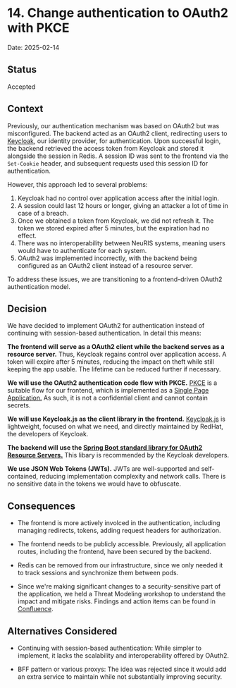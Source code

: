 # 14. Change authentication to OAuth2 with PKCE

Date: 2025-02-14

## Status

Accepted

## Context

Previously, our authentication mechanism was based on OAuth2 but was misconfigured. The backend acted as an OAuth2 client, redirecting users to [Keycloak](https://www.keycloak.org/), our identity provider, for authentication. Upon successful login, the backend retrieved the access token from Keycloak and stored it alongside the session in Redis. A session ID was sent to the frontend via the `Set-Cookie` header, and subsequent requests used this session ID for authentication.

However, this approach led to several problems:

1. Keycloak had no control over application access after the initial login.
2. A session could last 12 hours or longer, giving an attacker a lot of time in case of a breach.
3. Once we obtained a token from Keycloak, we did not refresh it. The token we stored expired after 5 minutes, but the expiration had no effect.
4. There was no interoperability between NeuRIS systems, meaning users would have to authenticate for each system.
5. OAuth2 was implemented incorrectly, with the backend being configured as an OAuth2 client instead of a resource server.

To address these issues, we are transitioning to a frontend-driven OAuth2 authentication model.

## Decision

We have decided to implement OAuth2 for authentication instead of continuing with session-based authentication. In detail this means:

**The frontend will serve as a OAuth2 client while the backend serves as a resource server.** Thus, Keycloak regains control over application access. A token will expire after 5 minutes, reducing the impact on theft while still keeping the app usable. The lifetime can be reduced further if necessary.

**We will use the OAuth2 authentication code flow with PKCE.** [PKCE](https://www.oauth.com/oauth2-servers/pkce/) is a suitable flow for our frontend, which is implemented as a [Single Page Application.](https://www.oauth.com/oauth2-servers/single-page-apps/) As such, it is not a confidential client and cannot contain secrets.

**We will use Keycloak.js as the client library in the frontend.** [Keycloak.js](https://github.com/keycloak/keycloak-js) is lightweight, focused on what we need, and directly maintained by RedHat, the developers of Keycloak.

**The backend will use the [Spring Boot standard library for OAuth2 Resource Servers.](https://docs.spring.io/spring-security/reference/servlet/oauth2/resource-server/index.html)** This libary is recommended by the Keycloak developers.

**We use JSON Web Tokens (JWTs).** JWTs are well-supported and self-contained, reducing implementation complexity and network calls. There is no sensitive data in the tokens we would have to obfuscate.

## Consequences

- The frontend is more actively involced in the authentication, including managing redirects, tokens, adding request headers for authorization.

- The frontend needs to be publicly accessible. Previously, all application routes, including the frontend, have been secured by the backend.

- Redis can be removed from our infrastructure, since we only needed it to track sessions and synchronize them between pods.

- Since we're making significant changes to a security-sensitive part of the application, we held a Threat Modeling workshop to understand the impact and mitigate risks. Findings and action items can be found in [Confluence](https://digitalservicebund.atlassian.net/wiki/spaces/VER/pages/1609629699/2025-02-06+Authentication+Threat+Modeling).

## Alternatives Considered

- Continuing with session-based authentication: While simpler to implement, it lacks the scalability and interoperability offered by OAuth2.

- BFF pattern or various proxys: The idea was rejected since it would add an extra service to maintain while not substantially improving security.
